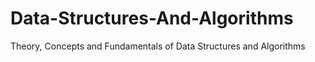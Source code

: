 # Data-Structures-And-Algorithms
Theory, Concepts and Fundamentals of Data Structures and Algorithms
